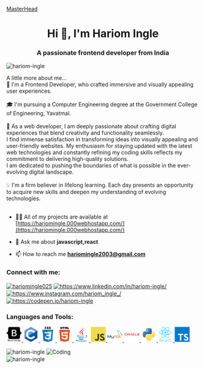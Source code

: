 [MasterHead]("https://firebasestorage.googleapis.com/v0/b/flexi-coding.appspot.com/o/dempgi7-520f8d5f-63d4-4453-8822-dbc149ae27f8.gif?alt=media&token=91c0c7b2-93c3-4029-b011-1a8703c5730d")


<h1 align="center">Hi 👋, I'm Hariom Ingle</h1>
<h3 align="center">A passionate frontend developer from India</h3>


 
<p align="left"> <img src="https://komarev.com/ghpvc/?username=hariom-ingle&label=Profile%20views&color=0e75b6&style=flat" alt="hariom-ingle" /> </p>
A little more about me...  
<br>
🔭 I'm a Frontend Developer, who crafted immersive and visually appealing user experiences.  
<br><br>
🎓 I'm pursuing a Computer Engineering degree at the Government College of Engineering, Yavatmal.
<br><br>
🎨 As a web developer, I am deeply passionate about crafting digital experiences that blend creativity and functionality seamlessly. 
<br>I find immense satisfaction in transforming ideas into visually appealing and user-friendly websites. My enthusiasm for staying updated with the latest web technologies and constantly refining my coding skills reflects my commitment to delivering high-quality solutions. <br>I am dedicated to pushing the boundaries of what is possible in the ever-evolving digital landscape. 
<br><br>
💡 I'm a firm believer in lifelong learning. Each day presents an opportunity to acquire new skills and deepen my understanding of evolving technologies.
 <br><br>

- 👨‍💻 All of my projects are available at [https://hariomingle.000webhostapp.com/](https://hariomingle.000webhostapp.com/)

- 💬 Ask me about **javascript,react**

- 📫 How to reach me **hariomingle2003@gmail.com**


<h3 align="left">Connect with me:</h3>
<p align="left">

<a href="https://twitter.com/hariomingle025" target=""><img align="center" src="https://raw.githubusercontent.com/rahuldkjain/github-profile-readme-generator/master/src/images/icons/Social/twitter.svg" alt="hariomingle025" height="30" width="40" /></a>
<a href="https://linkedin.com/in/https://www.linkedin.com/in/hariom-ingle/" target=""><img align="center" src="https://raw.githubusercontent.com/rahuldkjain/github-profile-readme-generator/master/src/images/icons/Social/linked-in-alt.svg" alt="https://www.linkedin.com/in/hariom-ingle/" height="30" width="40" /></a>
<a href="https://instagram.com/https://www.instagram.com/hariom_ingle_/" target="blank"><img align="center" src="https://raw.githubusercontent.com/rahuldkjain/github-profile-readme-generator/master/src/images/icons/Social/instagram.svg" alt="https://www.instagram.com/hariom_ingle_/" height="30" width="40" /></a>
<a href="https://codepen.io/https://codepen.io/hariom-ingle" target="blank"><img align="center" src="https://raw.githubusercontent.com/rahuldkjain/github-profile-readme-generator/master/src/images/icons/Social/codepen.svg" alt="https://codepen.io/hariom-ingle" height="30" width="40" /></a>
</p>
 

<h3 align="left">Languages and Tools:</h3>
<p align="left"> <a href="https://getbootstrap.com" target="_blank" rel="noreferrer"> <img src="https://raw.githubusercontent.com/devicons/devicon/master/icons/bootstrap/bootstrap-plain-wordmark.svg" alt="bootstrap" width="40" height="40"/> </a> <a href="https://www.cprogramming.com/" target="_blank" rel="noreferrer"> <img src="https://raw.githubusercontent.com/devicons/devicon/master/icons/c/c-original.svg" alt="c" width="40" height="40"/> </a> <a href="https://www.w3schools.com/css/" target="_blank" rel="noreferrer"> <img src="https://raw.githubusercontent.com/devicons/devicon/master/icons/css3/css3-original-wordmark.svg" alt="css3" width="40" height="40"/> </a> <a href="https://www.w3.org/html/" target="_blank" rel="noreferrer"> <img src="https://raw.githubusercontent.com/devicons/devicon/master/icons/html5/html5-original-wordmark.svg" alt="html5" width="40" height="40"/> </a> <a href="https://www.java.com" target="_blank" rel="noreferrer"> <img src="https://raw.githubusercontent.com/devicons/devicon/master/icons/java/java-original.svg" alt="java" width="40" height="40"/> </a> <a href="https://developer.mozilla.org/en-US/docs/Web/JavaScript" target="_blank" rel="noreferrer"> <img src="https://raw.githubusercontent.com/devicons/devicon/master/icons/javascript/javascript-original.svg" alt="javascript" width="40" height="40"/> </a> <a href="https://www.mysql.com/" target="_blank" rel="noreferrer"> <img src="https://raw.githubusercontent.com/devicons/devicon/master/icons/mysql/mysql-original-wordmark.svg" alt="mysql" width="40" height="40"/> </a> <a href="https://www.oracle.com/" target="_blank" rel="noreferrer"> <img src="https://raw.githubusercontent.com/devicons/devicon/master/icons/oracle/oracle-original.svg" alt="oracle" width="40" height="40"/> </a> <a href="https://www.python.org" target="_blank" rel="noreferrer"> <img src="https://raw.githubusercontent.com/devicons/devicon/master/icons/python/python-original.svg" alt="python" width="40" height="40"/> </a> <a href="https://reactjs.org/" target="_blank" rel="noreferrer"> <img src="https://raw.githubusercontent.com/devicons/devicon/master/icons/react/react-original-wordmark.svg" alt="react" width="40" height="40"/> </a> <a href="https://www.typescriptlang.org/" target="_blank" rel="noreferrer"> <img src="https://raw.githubusercontent.com/devicons/devicon/master/icons/typescript/typescript-original.svg" alt="typescript" width="40" height="40"/> </a> </p>
<img align="right" alt="Coding" width="400" src="https://cdn.dribbble.com/users/1162077/screenshots/3848914/programmer.gif">

<p><img align="left" src="https://github-readme-stats.vercel.app/api/top-langs?username=hariom-ingle&show_icons=true&locale=en&layout=compact" alt="hariom-ingle" /></p>

<p>&nbsp;<img align="center" src="https://github-readme-stats.vercel.app/api?username=hariom-ingle&show_icons=true&locale=en" alt="hariom-ingle" /></p>
